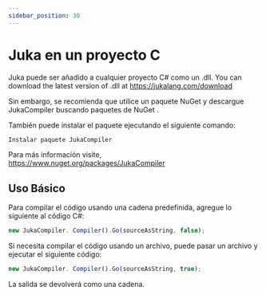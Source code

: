 ```yaml
---
sidebar_position: 30
---
```


# Juka en un proyecto C

Juka puede ser añadido a cualquier proyecto C# como un .dll. You can download the latest version of .dll at https://jukalang.com/download

Sin embargo, se recomienda que utilice un paquete NuGet y descargue JukaCompiler buscando paquetes de NuGet .

También puede instalar el paquete ejecutando el siguiente comando:

```jsx
Instalar paquete JukaCompiler
```

Para más información visite, https://www.nuget.org/packages/JukaCompiler

## Uso Básico

Para compilar el código usando una cadena predefinida, agregue lo siguiente al código C#:

```jsx
new JukaCompiler. Compiler().Go(sourceAsString, false);
```

Si necesita compilar el código usando un archivo, puede pasar un archivo y ejecutar el siguiente código:

```jsx
new JukaCompiler. Compiler().Go(sourceAsString, true);
```

La salida se devolverá como una cadena.
